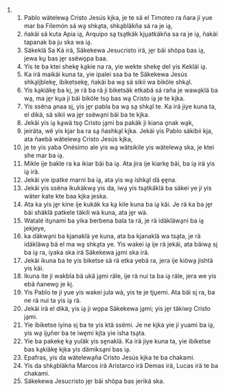 <ol>
  <li>
    <ol>
      <li>Pablo wätelewa̱ Cristo Jesús ki̱ka, je te sä el Timoteo ra ñara jí yue mar ba Filemón sá wa̱ shka̱ta, shka̱bläkña sá ra je ia̱,</li>
      <li>ñakäi sä kuta Apia ia̱, Arquipo sa̱ tsa̱tkäk kju̱atkäkña sa ra je ia̱, ñakäi tapanak ba ju ska wa ia̱.</li>
      <li>Säkeklä Sa Ká irä, Säkekewa Jesucristo irä, je̱r bäi shöpa bas ia̱, jewa ku̱ bas je̱r ssëwo̱pa baa.</li>
      <li>Yis te ba ktei sheke̱ ka̱kie na ra, yie wekte sheke̱ del yis Kekläí ia̱.</li>
      <li>Ka irä maikäi kuna ta, yie ipalei ssa ba te Säkekewa Jesús shka̱li̱bleke̱, ibiketseke̱, ñakäi ba wa̱ sä sikii wa biköle shka̱l.</li>
      <li>Yis ka̱kiäke̱ ba ki̱, je rä ba rä ji biketsäk etkabä sá raña je wawa̱klä ba wa̱, ma je̱r ku̱a ji bäi biköle tso̱ bas wa̱ Cristo ia̱ je te ki̱ka.</li>
      <li>Yis ssëna a̱naa si̱, yis je̱r pabla ba wa̱ sa̱ shka̱l te. Ka irä jiye kuna ta, el dikä, sä sikii wa je̱r ssëwa̱ni bäi ba te ki̱ka.</li>
      <li>Jekäi yis ia̱ ka̱wä tso̱ Cristo ja̱mi ba pakäk ji kiana o̱nak wa̱k,</li>
      <li>jeiräta, wë yis kjar ba ra sa̱ ñashka̱l ki̱ka. Jekäi yis Pablo säkibii kja, ata ñaebä wätelewa̱ Cristo Jesús ki̱ka,</li>
      <li>je te yis yaba Onésimo ale yis wa̱ wätsikile yis wätelewa̱ ska, je ktei she mar ba ia̱.</li>
      <li>Mikle ije bakle ra ka ikiar bäi ba ia̱. Ata jira ije kiarke̱ bäi, ba ia̱ irä yis ia̱ irä.</li>
      <li>Jekäi yie ipatke marni ba ia̱, ata yis wa̱ ishka̱l dä e̱e̱na.</li>
      <li>Jekäi yis ssëna ikukäkwa̱ yis da, iwa̱ yis tsa̱tkäklä ba säkei ye jí yis wäter kate kte baa ki̱ka jeska.</li>
      <li>Ata ka yis je̱r kine ije kukäk ka ka̱ kile kuna ba ia̱ käi. Je rä ka ba je̱r bäi shäklä patkele täkili wà kuna, ata je̱r wà.</li>
      <li>Watalé itu̱nami ba yika berbena bala ta rä, je rä idäkläwa̱ni ba ia̱ jekjeye,</li>
      <li>ka däkwa̱ni ba kjanaklä ye kuna, ata ba kjanaklä wa tsa̱ta, je rä idäkläwa̱ bä el ma wa̱ shka̱ta ye. Yis wakei ia̱ ije rä jekäi, ata bäiwa̱ si̱ ba ia̱ ra, iyaka ska irä Säkekewa ja̱mi ska irä.</li>
      <li>Jekäi ikuna ba te yis biketse sä rä etka yebä ra, jera ije kiöwa̱ jishtä yis käi.</li>
      <li>Ikuna ite ji wakbla bä ukä ja̱mi räle, ije rä nui ta ba ia̱ räle, jera we yis ebä ñanewo̱ je ki̱.</li>
      <li>Yis Pablo te jí yue yis wakei jula wà, yis te je tju̱emi. Ata bäi si̱ ra, ba ne rä nui ta yis ia̱ rä.</li>
      <li>Jekäi irä el dikä, yis ia̱ ji wo̱pa Säkekewa ja̱mi; yis je̱r täkiwo̱ Cristo ja̱mi.</li>
      <li>Yie ibiketse iyina si̱ ba te yis ktä ssëmi. Je ne ki̱ka yie jí yuami ba ia̱, yis wa̱ iju̱ñer ba te iwe̱mi ki̱ta yie isha tsa̱ta.</li>
      <li>Yie ba pakeke̱ ka̱ yuläk yis se̱naklä. Ka irä jiye kuna ta, yie ibiketse bas ka̱kiäke̱ ki̱ka yis dämiksa̱ni bas ia̱.</li>
      <li>Epafras, yis da wätelewa̱ña Cristo Jesús ki̱ka te ba chakami.</li>
      <li>Yis da shka̱bläkña Marcos irä Aristarco irä Demas irä, Lucas irä te ba chakami.</li>
      <li>Säkekewa Jesucristo je̱r bäi shöpa bas jerikä ska.</li>
    </ol>
  </li>
</ol>